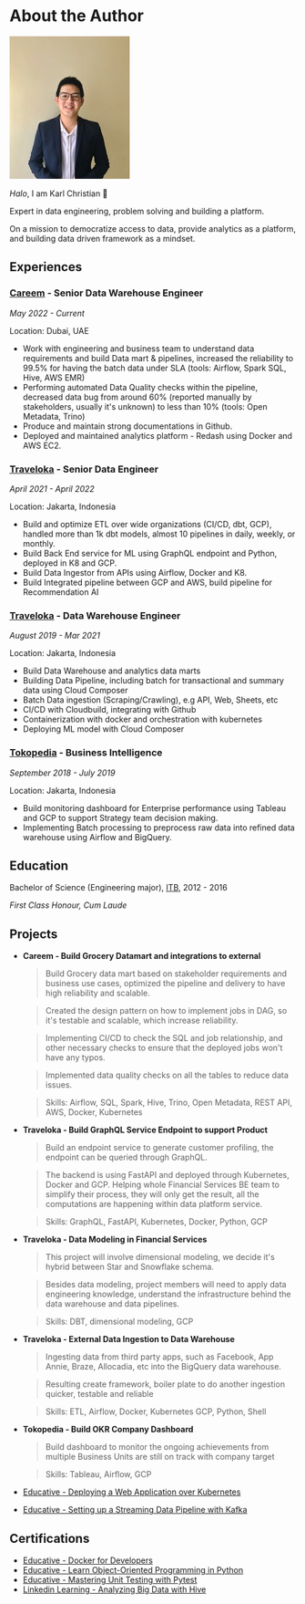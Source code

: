 # About the Author

![Karl photo](assets/img/photo_small.jpeg)

_Halo_, I am Karl Christian :wave:

Expert in data engineering, problem solving and building a platform.

On a mission to democratize access to data, provide analytics as a platform, and building data driven framework as a mindset.

## Experiences

### [Careem](https://www.careem.com/) - Senior Data Warehouse Engineer

_May 2022 - Current_

Location: Dubai, UAE

- Work with engineering and business team to understand data requirements and build Data mart & pipelines, increased the reliability to 99.5% for having the batch data under SLA (tools: Airflow, Spark SQL, Hive, AWS EMR)
- Performing automated Data Quality checks within the pipeline, decreased data bug from around 60% (reported manually by stakeholders, usually it's unknown) to less than 10% (tools: Open Metadata, Trino)
- Produce and maintain strong documentations in Github.
- Deployed and maintained analytics platform - Redash using Docker and AWS EC2.

### [Traveloka](https://www.traveloka.com/en-id) - Senior Data Engineer

_April 2021 - April 2022_

Location: Jakarta, Indonesia

- Build and optimize ETL over wide organizations (CI/CD, dbt, GCP), handled more than 1k dbt models, almost 10 pipelines in daily, weekly, or monthly.
- Build Back End service for ML using GraphQL endpoint and Python, deployed in K8 and GCP.
- Build Data Ingestor from APIs using Airflow, Docker and K8.
- Build Integrated pipeline between GCP and AWS, build pipeline for Recommendation AI

### [Traveloka](https://www.traveloka.com/en-id) - Data Warehouse Engineer

_August 2019 - Mar 2021_

Location: Jakarta, Indonesia

- Build Data Warehouse and analytics data marts
- Building Data Pipeline, including batch for transactional and summary data using Cloud Composer
- Batch Data ingestion (Scraping/Crawling), e.g API, Web, Sheets, etc
- CI/CD with Cloudbuild, integrating with Github
- Containerization with docker and orchestration with kubernetes
- Deploying ML model with Cloud Composer

### [Tokopedia](https://www.tokopedia.com/) - Business Intelligence

_September 2018 - July 2019_

Location: Jakarta, Indonesia

- Build monitoring dashboard for Enterprise performance using Tableau and GCP to support Strategy team decision making.
- Implementing Batch processing to preprocess raw data into refined data warehouse using Airflow and BigQuery.

## Education

Bachelor of Science (Engineering major), [ITB](https://www.itb.ac.id/), 2012 - 2016

_First Class Honour, Cum Laude_

## Projects

- **Careem - Build Grocery Datamart and integrations to external**

  > Build Grocery data mart based on stakeholder requirements and business use cases, optimized the pipeline and delivery to have high reliability and scalable.

  > Created the design pattern on how to implement jobs in DAG, so it's testable and scalable, which increase reliability.

  > Implementing CI/CD to check the SQL and job relationship, and other necessary checks to ensure that the deployed jobs won't have any typos.

  > Implemented data quality checks on all the tables to reduce data issues.

  > Skills: Airflow, SQL, Spark, Hive, Trino, Open Metadata, REST API, AWS, Docker, Kubernetes

- **Traveloka - Build GraphQL Service Endpoint to support Product**

  > Build an endpoint service to generate customer profiling, the endpoint can be queried through GraphQL.

  > The backend is using FastAPI and deployed through Kubernetes, Docker and GCP.
  > Helping whole Financial Services BE team to simplify their process, they will only get the result, all the computations are happening within data platform service.

  > Skills: GraphQL, FastAPI, Kubernetes, Docker, Python, GCP

- **Traveloka - Data Modeling in Financial Services**

  > This project will involve dimensional modeling, we decide it's hybrid between Star and Snowflake schema.

  > Besides data modeling, project members will need to apply data engineering knowledge, understand the infrastructure behind the data warehouse and data pipelines.

  > Skills: DBT, dimensional modeling, GCP

- **Traveloka - External Data Ingestion to Data Warehouse**

  > Ingesting data from third party apps, such as Facebook, App Annie, Braze, Allocadia, etc into the BigQuery data warehouse.

  > Resulting create framework, boiler plate to do another ingestion quicker, testable and reliable

  > Skills: ETL, Airflow, Docker, Kubernetes GCP, Python, Shell

- **Tokopedia - Build OKR Company Dashboard**

  > Build dashboard to monitor the ongoing achievements from multiple Business Units are still on track with company target

  > Skills: Tableau, Airflow, GCP

- [Educative - Deploying a Web Application over Kubernetes](https://www.educative.io/verify-certificate/y8E3zVt2ZL7Bq0VxgSyzvm0y2QQgcm)
- [Educative - Setting up a Streaming Data Pipeline with Kafka](https://www.educative.io/verify-certificate/g5g3ywCwE9xpA617JFKAkp1KL22xSk)

## Certifications

- [Educative - Docker for Developers](https://www.educative.io/verify-certificate/r0w3pLtnWZ5LgVKopIQ5mqOQp446U6)
- [Educative - Learn Object-Oriented Programming in Python](https://www.educative.io/verify-certificate/j2l3BzfZn5G0MVK7rFxzJkBxy552FA)
- [Educative - Mastering Unit Testing with Pytest](https://www.educative.io/verify-certificate/wnDQEXnKW6AFPwvpj9R0RjcQLAwmQ2994UG)
- [Linkedin Learning - Analyzing Big Data with Hive](https://www.linkedin.com/learning/certificates/2f65729dd55b0e2e9dce9232c9e9327a2f53f50a60464d081296372b735d214d?lipi=urn%3Ali%3Apage%3Ad_flagship3_profile_view_base_certifications_details%3BydX6llRCQJeNV2NHM0hVAA%3D%3D)
